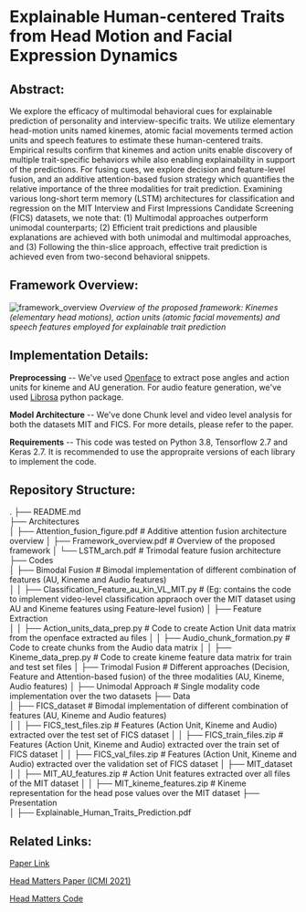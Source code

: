 # Explainable Human-centered Traits from Head Motion and Facial Expression Dynamics

## Abstract: 
We explore the efficacy of multimodal behavioral cues for explainable prediction of personality and interview-specific traits. We utilize elementary head-motion units named kinemes, atomic facial movements termed action units and speech features to estimate these human-centered traits. Empirical results confirm that kinemes and action units enable discovery of multiple trait-specific behaviors while also enabling explainability in support of the predictions. For fusing cues, we explore decision and feature-level fusion, and an additive attention-based fusion strategy which quantifies the relative importance of the three modalities for trait prediction. Examining various long-short term memory (LSTM) architectures for classification and regression on the MIT Interview and First Impressions Candidate Screening (FICS) datasets, we note that: (1) Multimodal approaches outperform unimodal counterparts; (2) Efficient trait predictions and plausible explanations are achieved with both unimodal and multimodal approaches, and (3) Following the thin-slice approach, effective trait prediction is achieved even from two-second behavioral snippets.

## Framework Overview:
![framework_overview](https://github.com/deepsurbhi8/Explainable_Human_Traits_Prediction/assets/79365852/9c3480ab-78c1-40ae-89bb-02b75503fa37)
*Overview of the proposed framework: Kinemes (elementary head motions), action units (atomic facial movements) and speech features employed for explainable trait prediction*

## Implementation Details:
**Preprocessing** -- We've used [Openface](https://github.com/TadasBaltrusaitis/OpenFace) to extract pose angles and action units for kineme and AU generation. For audio feature generation, we've used [Librosa](https://librosa.org/doc/latest/index.html) python package.

**Model Architecture** -- We've done Chunk level and video level analysis for both the datasets MIT and FICS. For more details, please refer to the paper.

**Requirements** -- This code was tested on Python 3.8, Tensorflow 2.7 and Keras 2.7. It is recommended to use the appropraite versions of each library to implement the code.

## Repository Structure:
 .
    ├── README.md    
    ├── Architectures           
    │   ├── Attention_fusion_figure.pdf      # Additive attention fusion architecture overview
    │   ├── Framework_overview.pdf           # Overview of the proposed framework
    │   └── LSTM_arch.pdf                    # Trimodal feature fusion architecture
    ├── Codes         
    │   ├── Bimodal Fusion                   # Bimodal implementation of different combination of features (AU, Kineme and Audio features)        
    │   │   ├── Classification_Feature_au_kin_VL_MIT.py  # (Eg: contains the code to implement video-level classification appraoch over the MIT dataset using AU and Kineme features using Feature-level fusion)
    │   ├── Feature Extraction               
    │   │   ├── Action_units_data_prep.py    # Code to create Action Unit data matrix from the openface extracted au files
    │   │   ├── Audio_chunk_formation.py     # Code to create chunks from the Audio data matrix 
    │   │   ├── Kineme_data_prep.py          # Code to create kineme feature data matrix for train and test set files
    │   ├── Trimodal Fusion                  # Different approaches (Decision, Feature and Attention-based fusion) of the three modalities (AU, Kineme, Audio features)
    │   ├── Unimodal Approach                # Single modality code implementation over the two datasets
    ├── Data         
    │   ├── FICS_dataset                  # Bimodal implementation of different combination of features (AU, Kineme and Audio features)        
    │   │   ├── FICS_test_files.zip       # Features (Action Unit, Kineme and Audio) extracted over the test set of FICS dataset
    │   │   ├── FICS_train_files.zip      # Features (Action Unit, Kineme and Audio) extracted over the train set of FICS dataset
    │   │   ├── FICS_val_files.zip        # Features (Action Unit, Kineme and Audio) extracted over the validation set of FICS dataset
    │   ├── MIT_dataset    
    │   │   ├── MIT_AU_features.zip       # Action Unit features extracted over all files of the MIT dataset
    │   │   ├── MIT_kineme_features.zip   # Kineme representation for the head pose values over the MIT dataset
    ├── Presentation         
    │   ├── Explainable_Human_Traits_Prediction.pdf        


## Related Links:
[Paper Link](https://arxiv.org/pdf/2302.09817v2.pdf)

[Head Matters Paper (ICMI 2021)](https://dl.acm.org/doi/10.1145/3462244.3479901)

[Head Matters Code](https://github.com/MonikaGahalawat11/Head-Matters--Code) 


